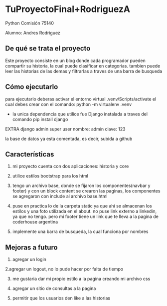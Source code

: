 # TuProyectoFinal+RodriguezA
Python Comisión 75140

Alumno: Andres Rodriguez

## De qué se trata el proyecto

Este proyecto consiste en un blog donde cada programador pueden compartir su historia, la cual puede clasificar en categorias. tambien puede leer las historias de las demas y filtrarlas a traves de una barra de busqueda

## Cómo ejecutarlo

para ejecutarlo deberas activar el entorno virtual .venv/Scripts/activate
el cual debes crear con el comando: python -m virtualenv .venv

- la unica dependencia que utilice fue Django instalada a traves del comando pip install django

EXTRA
django admin super user
nombre: admin
clave: 123

la base de datos ya esta comentada, es decir, subida a github

## Características

1. mi proyecto cuenta con dos aplicaciones: historia y core

2. utilice estilos bootstrap para los html

3. tengo un archivo base, donde se fijaron los componentes(navbar y footer) y con un block content se crearon las paginas, los componentes se agregaron con include al archivo base.html

4. puse en practica lo de la carpeta static ya que ahi se almacenan los estilos y una foto utilizada en el about. no puse link externo a linkedin, ya que no tengo. pero mi footer tiene un link que te lleva a la pagina de coderhouse argentina 

5. implemente una barra de busqueda, la cual funciona por nombres

## Mejoras a futuro

1. agregar un login 

2.agregar un logout, no lo pude hacer por falta de tiempo

3. me gustaria dar mi propio estilo a la pagina creando mi archivo css

4. agregar un sitio de consultas a la pagina

5. permitir que los usuarios den like a las historias